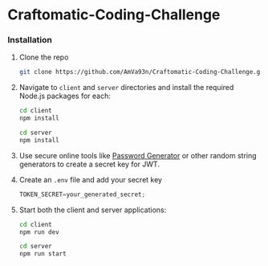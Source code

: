 # Craftomatic-Coding-Challenge
### Installation

1. Clone the repo
   ```sh
   git clone https://github.com/AmVa93n/Craftomatic-Coding-Challenge.git
   ```

2. Navigate to `client` and `server` directories and install the required Node.js packages for each:
   ```sh
   cd client
   npm install
   ```
   ```sh
   cd server
   npm install
   ```

3. Use secure online tools like [Password Generator](https://passwordsgenerator.net/) or other random string generators to create a secret key for JWT.

4. Create an `.env` file and add your secret key
   ```js
   TOKEN_SECRET=your_generated_secret;
   ```

5. Start both the client and server applications:
    ```sh
    cd client
    npm run dev
    ```
    ```sh
    cd server
    npm run start
    ```
